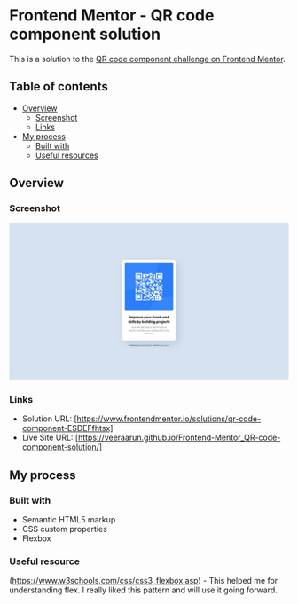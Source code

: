 # Frontend Mentor - QR code component solution

This is a solution to the [QR code component challenge on Frontend Mentor](https://www.frontendmentor.io/challenges/qr-code-component-iux_sIO_H).

## Table of contents

- [Overview](#overview)
  - [Screenshot](#screenshot)
  - [Links](#links)
- [My process](#my-process)
  - [Built with](#built-with)
  - [Useful resources](#useful-resources)


## Overview

### Screenshot

![](./Screenshot_11-5-2024_233715_127.0.0.1.jpeg)

### Links

- Solution URL: [https://www.frontendmentor.io/solutions/qr-code-component-ESDEFfhtsx]
- Live Site URL: [https://veeraarun.github.io/Frontend-Mentor_QR-code-component-solution/]

## My process

### Built with

- Semantic HTML5 markup
- CSS custom properties
- Flexbox

### Useful resource

(https://www.w3schools.com/css/css3_flexbox.asp) - This helped me for understanding flex. I really liked this pattern and will use it going forward.

